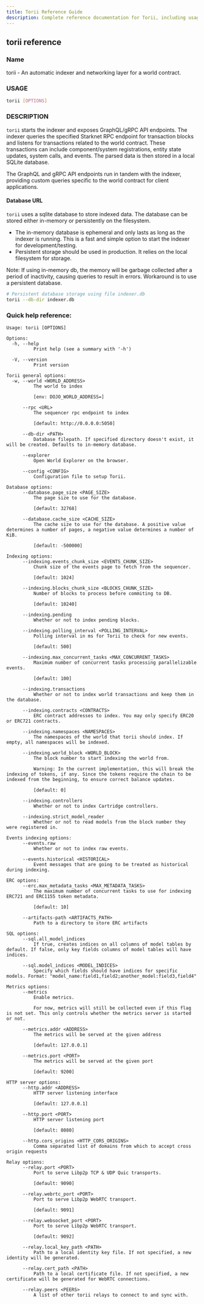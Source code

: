 ```yaml
---
title: Torii Reference Guide
description: Complete reference documentation for Torii, including usage, configuration options, database setup, and command-line parameters.
---
```


## torii reference

### Name

torii - An automatic indexer and networking layer for a world contract.

### USAGE

```sh
torii [OPTIONS]
```

### DESCRIPTION

`torii` starts the indexer and exposes GraphQL/gRPC API endpoints. The indexer queries the specified Starknet RPC endpoint for transaction blocks and listens for transactions related to the world contract. These transactions can include component/system registrations, entity state updates, system calls, and events. The parsed data is then stored in a local SQLite database.

The GraphQL and gRPC API endpoints run in tandem with the indexer, providing custom queries specific to the world contract for client applications.

#### Database URL

`torii` uses a sqlite database to store indexed data. The database can be stored either in-memory or persistently on the filesystem.

-   The in-memory database is ephemeral and only lasts as long as the indexer is running. This is a fast and simple option to start the indexer for development/testing.
-   Persistent storage should be used in production. It relies on the local filesystem for storage.

Note: If using in-memory db, the memory will be garbage collected after a period of inactivity, causing queries to result in errors. Workaround is to use a persistent database.

```sh
# Persistent database storage using file indexer.db
torii --db-dir indexer.db
```

### Quick help reference:

```
Usage: torii [OPTIONS]

Options:
  -h, --help
          Print help (see a summary with '-h')

  -V, --version
          Print version

Torii general options:
  -w, --world <WORLD_ADDRESS>
          The world to index

          [env: DOJO_WORLD_ADDRESS=]

      --rpc <URL>
          The sequencer rpc endpoint to index

          [default: http://0.0.0.0:5050]

      --db-dir <PATH>
          Database filepath. If specified directory doesn't exist, it will be created. Defaults to in-memory database.

      --explorer
          Open World Explorer on the browser.

      --config <CONFIG>
          Configuration file to setup Torii.

Database options:
      --database.page_size <PAGE_SIZE>
          The page size to use for the database.

          [default: 32768]

      --database.cache_size <CACHE_SIZE>
          The cache size to use for the database. A positive value determines a number of pages, a negative value determines a number of KiB.

          [default: -500000]

Indexing options:
      --indexing.events_chunk_size <EVENTS_CHUNK_SIZE>
          Chunk size of the events page to fetch from the sequencer.

          [default: 1024]

      --indexing.blocks_chunk_size <BLOCKS_CHUNK_SIZE>
          Number of blocks to process before commiting to DB.

          [default: 10240]

      --indexing.pending
          Whether or not to index pending blocks.

      --indexing.polling_interval <POLLING_INTERVAL>
          Polling interval in ms for Torii to check for new events.

          [default: 500]

      --indexing.max_concurrent_tasks <MAX_CONCURRENT_TASKS>
          Maximum number of concurrent tasks processing parallelizable events.

          [default: 100]

      --indexing.transactions
          Whether or not to index world transactions and keep them in the database.

      --indexing.contracts <CONTRACTS>
          ERC contract addresses to index. You may only specify ERC20 or ERC721 contracts.

      --indexing.namespaces <NAMESPACES>
          The namespaces of the world that torii should index. If empty, all namespaces will be indexed.

      --indexing.world_block <WORLD_BLOCK>
          The block number to start indexing the world from.

          Warning: In the current implementation, this will break the indexing of tokens, if any. Since the tokens require the chain to be indexed from the beginning, to ensure correct balance updates.

          [default: 0]

      --indexing.controllers
          Whether or not to index Cartridge controllers.

      --indexing.strict_model_reader
          Whether or not to read models from the block number they were registered in.

Events indexing options:
      --events.raw
          Whether or not to index raw events.

      --events.historical <HISTORICAL>
          Event messages that are going to be treated as historical during indexing.

ERC options:
      --erc.max_metadata_tasks <MAX_METADATA_TASKS>
          The maximum number of concurrent tasks to use for indexing ERC721 and ERC1155 token metadata.

          [default: 10]

      --artifacts-path <ARTIFACTS_PATH>
          Path to a directory to store ERC artifacts

SQL options:
      --sql.all_model_indices
          If true, creates indices on all columns of model tables by default. If false, only key fields columns of model tables will have indices.

      --sql.model_indices <MODEL_INDICES>
          Specify which fields should have indices for specific models. Format: "model_name:field1,field2;another_model:field3,field4"

Metrics options:
      --metrics
          Enable metrics.

          For now, metrics will still be collected even if this flag is not set. This only controls whether the metrics server is started or not.

      --metrics.addr <ADDRESS>
          The metrics will be served at the given address

          [default: 127.0.0.1]

      --metrics.port <PORT>
          The metrics will be served at the given port

          [default: 9200]

HTTP server options:
      --http.addr <ADDRESS>
          HTTP server listening interface

          [default: 127.0.0.1]

      --http.port <PORT>
          HTTP server listening port

          [default: 8080]

      --http.cors_origins <HTTP_CORS_ORIGINS>
          Comma separated list of domains from which to accept cross origin requests

Relay options:
      --relay.port <PORT>
          Port to serve Libp2p TCP & UDP Quic transports.

          [default: 9090]

      --relay.webrtc_port <PORT>
          Port to serve Libp2p WebRTC transport.

          [default: 9091]

      --relay.websocket_port <PORT>
          Port to serve Libp2p WebRTC transport.

          [default: 9092]

      --relay.local_key_path <PATH>
          Path to a local identity key file. If not specified, a new identity will be generated.

      --relay.cert_path <PATH>
          Path to a local certificate file. If not specified, a new certificate will be generated for WebRTC connections.

      --relay.peers <PEERS>
          A list of other torii relays to connect to and sync with.
```
